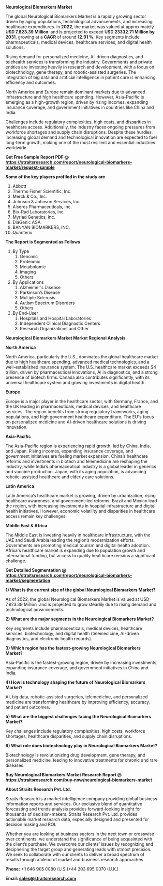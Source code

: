 <p><strong>Neurological Biomarkers Market</strong></p>
<p>The global Neurological Biomarkers Market is a rapidly growing sector driven by aging populations, technological advancements, and increasing healthcare expenditures. In <strong>2022</strong>, the market was valued at approximately <strong>USD 7,823.39 Million </strong> and is projected to exceed <strong>USD 23332.71 Million</strong><strong> by 2031</strong>, growing at a <strong>CAGR</strong> of around <strong>12.91 %</strong>. Key segments include pharmaceuticals, medical devices, healthcare services, and digital health solutions.</p>
<p>Rising demand for personalized medicine, AI-driven diagnostics, and telehealth services is transforming the industry. Governments and private entities are investing heavily in research and development, with a focus on biotechnology, gene therapy, and robotic-assisted surgeries. The integration of big data and artificial intelligence in patient care is enhancing efficiency and outcomes.</p>
<p>North America and Europe remain dominant markets due to advanced infrastructure and high healthcare spending. However, Asia-Pacific is emerging as a high-growth region, driven by rising incomes, expanding insurance coverage, and government initiatives in countries like China and India.</p>
<p>Challenges include regulatory complexities, high costs, and disparities in healthcare access. Additionally, the industry faces ongoing pressures from workforce shortages and supply chain disruptions. Despite these hurdles, increasing global demand and technological innovation are expected to fuel long-term growth, making one of the most resilient and essential industries worldwide.</p>
<p><strong>Get Free Sample Report PDF @ <a href=https://straitsresearch.com/report/neurological-biomarkers-market/request-sample>https://straitsresearch.com/report/neurological-biomarkers-market/request-sample</a></strong></p>
<div><strong>Some of the key players profiled in the study are</strong></div>
<p><ol>
<li>Abbott</li>
<li>Thermo Fisher Scientific, Inc.</li>
<li>Merck &amp; Co., Inc.</li>
<li>Johnson &amp; Johnson Services, Inc.</li>
<li>Alseres Pharmaceuticals, Inc.</li>
<li>Bio-Rad Laboratories, Inc.</li>
<li>Myriad Genetics, Inc.</li>
<li>DiaGenic ASA</li>
<li>BANYAN BIOMARKERS, INC.</li>
<li>Quanterix</li>
</ol></p>
<p><strong>The Report is Segmented as Follows</strong></p>
<p><ol>
<li>By Type
<ol>
<li>Genomic</li>
<li>Proteomic</li>
<li>Metabolomic</li>
<li>Imaging</li>
<li>Others</li>
</ol>
</li>
<li>By Applications
<ol>
<li>Alzheimer's Disease</li>
<li>Parkinson&rsquo;s Disease</li>
<li>Multiple Sclerosis</li>
<li>Autism Spectrum Disorders</li>
<li>Others</li>
</ol>
</li>
<li>By End-User
<ol>
<li>Hospitals and Hospital Laboratories</li>
<li>Independent Clinical Diagnostic Centers</li>
<li>Research Organizations and Other</li>
</ol>
</li>
</ol></p>
<p><strong>Neurological Biomarkers Market Market Regional Analysis</strong></p>
<p><strong>North America</strong></p>
<p>North America, particularly the U.S., dominates the global healthcare market due to high healthcare spending, advanced medical technologies, and a well-established insurance system. The U.S. healthcare market exceeds $4 trillion, driven by pharmaceutical innovations, AI in diagnostics, and a strong presence of biotech firms. Canada also contributes significantly, with its universal healthcare system and growing investments in digital health.</p>
<p><strong>Europe</strong></p>
<p>Europe is a major player in the healthcare sector, with Germany, France, and the UK leading in pharmaceuticals, medical devices, and healthcare services. The region benefits from strong regulatory frameworks, aging populations, and high government healthcare expenditure. The EU's focus on personalized medicine and AI-driven healthcare solutions is driving innovation.</p>
<p><strong>Asia-Pacific</strong></p>
<p>The Asia-Pacific region is experiencing rapid growth, led by China, India, and Japan. Rising incomes, expanding insurance coverage, and government initiatives are fueling market expansion. China&rsquo;s healthcare reforms and investments in biotech and telemedicine are reshaping the industry, while India&rsquo;s pharmaceutical industry is a global leader in generics and vaccine production. Japan, with its aging population, is advancing robotic-assisted healthcare and elderly care solutions.</p>
<p><strong>Latin America</strong></p>
<p>Latin America&rsquo;s healthcare market is growing, driven by urbanization, rising healthcare awareness, and government-led reforms. Brazil and Mexico lead the region, with increasing investments in hospital infrastructure and digital health initiatives. However, economic volatility and disparities in healthcare access remain key challenges.</p>
<p><strong>Middle East &amp; Africa</strong></p>
<p>The Middle East is investing heavily in healthcare infrastructure, with the UAE and Saudi Arabia leading the region&rsquo;s modernization efforts. Governments are promoting medical tourism and digital health adoption. Africa's healthcare market is expanding due to population growth and international funding, but access to quality healthcare remains a significant challenge.</p>
<p><strong>Get Detailed Segmentation @ <a href=https://straitsresearch.com/report/neurological-biomarkers-market/segmentation>https://straitsresearch.com/report/neurological-biomarkers-market/segmentation</a></strong></p>
<p><strong>1) What is the current size of the global Neurological Biomarkers Market?</strong></p>
<p>As of 2022, the global Neurological Biomarkers Market is valued at USD 7,823.39 Million  and is projected to grow steadily due to rising demand and technological advancements.</p>
<p><strong>2) What are the major segments in the Neurological Biomarkers Market?</strong></p>
<p>Key segments include pharmaceuticals, medical devices, healthcare services, biotechnology, and digital health (telemedicine, AI-driven diagnostics, and electronic health records).</p>
<p><strong>3) Which region has the fastest-growing Neurological Biomarkers Market?</strong></p>
<p>Asia-Pacific is the fastest-growing region, driven by increasing investments, expanding insurance coverage, and government initiatives in China and India.</p>
<p><strong>4) How is technology shaping the future of Neurological Biomarkers Market?</strong></p>
<p>AI, big data, robotic-assisted surgeries, telemedicine, and personalized medicine are transforming healthcare by improving efficiency, accuracy, and patient outcomes.</p>
<p><strong>5) What are the biggest challenges facing the Neurological Biomarkers Market?</strong></p>
<p>Key challenges include regulatory complexities, high costs, workforce shortages, healthcare disparities, and supply chain disruptions.</p>
<p><strong>6) What role does biotechnology play in Neurological Biomarkers Market?</strong></p>
<p>Biotechnology is revolutionizing drug development, gene therapy, and personalized medicine, leading to innovative treatments for chronic and rare diseases.</p>
<p><strong>Buy Neurological Biomarkers Market Research Report @ <a href=https://straitsresearch.com/buy-now/neurological-biomarkers-market>https://straitsresearch.com/buy-now/neurological-biomarkers-market</a></strong></p>
<p><strong>About Straits Research Pvt. Ltd.</strong></p>
<p>Straits Research is a market intelligence company providing global business information reports and services. Our exclusive blend of quantitative forecasting and trends analysis provides forward-looking insight for thousands of decision-makers. Straits Research Pvt. Ltd. provides actionable market research data, especially designed and presented for decision making and ROI.</p>
<p>Whether you are looking at business sectors in the next town or crosswise over continents, we understand the significance of being acquainted with the client&rsquo;s purchase. We overcome our clients&rsquo; issues by recognizing and deciphering the target group and generating leads with utmost precision. We seek to collaborate with our clients to deliver a broad spectrum of results through a blend of market and business research approaches.</p>
<p><strong><strong>Phone:</strong></strong> +1 646 905 0080 (U.S.)+44 203 695 0070 (U.K.)</p>
<p><strong><strong>Email: </strong></strong><a href=mailto:sales@straitsresearch.com><strong><u><strong>sales@straitsresearch.com</strong></u></strong></a></p>
